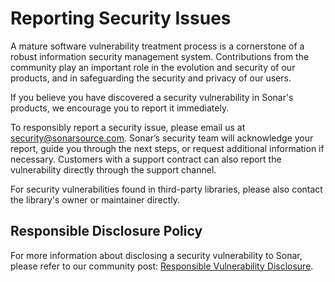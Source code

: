 # Reporting Security Issues

A mature software vulnerability treatment process is a cornerstone of a robust information security management system. Contributions from the community play an important role in the evolution and security of our products, and in safeguarding the security and privacy of our users.

If you believe you have discovered a security vulnerability in Sonar's products, we encourage you to report it immediately.

To responsibly report a security issue, please email us at [security@sonarsource.com](mailto:security@sonarsource.com). Sonar’s security team will acknowledge your report, guide you through the next steps, or request additional information if necessary. Customers with a support contract can also report the vulnerability directly through the support channel.

For security vulnerabilities found in third-party libraries, please also contact the library's owner or maintainer directly.

## Responsible Disclosure Policy

For more information about disclosing a security vulnerability to Sonar, please refer to our community post: [Responsible Vulnerability Disclosure](https://community.sonarsource.com/t/9317).